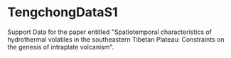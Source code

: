 # TengchongDataS1
Support Data for the paper entitled "Spatiotemporal characteristics of hydrothermal volatiles in the southeastern Tibetan Plateau: Constraints on the genesis of intraplate volcanism".
